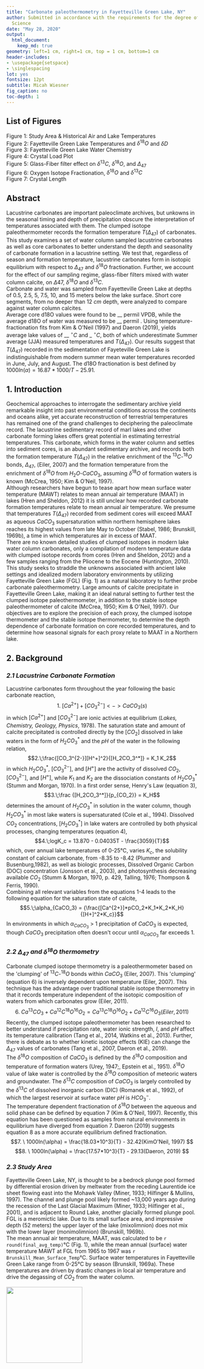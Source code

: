 ```yaml
---
title: "Carbonate paleothermometry in Fayetteville Green Lake, NY"
author: Submitted in accordance with the requirements for the degree of Master of
  Science
date: "May 28, 2020"
output:
  html_document:
    keep_md: true
geometry: left=1 cm, right=1 cm, top = 1 cm, bottom=1 cm
header-includes:
- \usepackage{setspace}
- \singlespacing
lot: yes
fontsize: 12pt
subtitle: Micah Wiesner
fig_caption: no
toc-depth: 1
---
```


## List of Figures
Figure 1: Study Area & Historical Air and Lake Temperatures  
Figure 2: Fayetteville Green Lake Temperatures and $\delta^{18}O$ and $\delta{D}$  
Figure 3: Fayetteville Green Lake Water Chemistry  
Figure 4: Crystal Load Plot  
Figure 5: Glass-Fiber filter effect on $\delta^{13}C$, $\delta^{18}O$, and $\Delta_{47}$  
Figure 6: Oxygen Isotope Fractionation, $\delta^{18}O$ and $\delta^{13}C$   
Figure 7: Crystal Length  

## Abstract
Lacustrine carbonates are important paleoclimate archives, but unkowns in the seasonal timing and depth of precipitation obscure the interpretation of temperatures associated with them. The clumped isotope paleothermometer records the formation temperature $T(\Delta_{47})$ of carbonates. This study examines a set of water column sampled lacustrine carbonates as well as core carbonates  to better understand the depth and seasonality of carbonate formation in a lacustrine setting. We test that, regardless of season and formation temperature, lacustrine carbonates form in isotopic equilibrium with respect to $\Delta_{47}$ and $\delta^{18}O$ fractionation. Further, we account for the effect of our sampling regime, glass-fiber filters mixed with water column calcite, on $\Delta{47}$, $\delta^{18}O$ and $\delta^{13}C$.  
Carbonate and water was sampled from Fayetteville Green Lake at depths of 0.5, 2.5, 5, 7.5, 10, and 15 meters below the lake surface. Short core segments, from no deeper than 12 *cm* depth, were analyzed to compare against water column calcites.  
Average core d18O values were found to be __ permil VPDB, while the average d18O of water was measured to be __ permil . Using temperature-fractionation fits from Kim & O'Neil (1997) and Daeron (2019), yields average lake values of __ $^\circ{C}$ and _ $^\circ{C}$, both of which underestimate Summer average (JJA) measured temperatures and $T(\Delta_{47})$. 
Our results suggest that $T(\Delta_{47})$ recorded in the sedimentation of Fayeteville Green Lake is indistinguishable from modern summer mean water temperatures recorded in June, July, and August. The d18O fractionation is best defined by $1000ln(\alpha) = 16.87*1000/T - 25.91$.

## 1. Introduction
Geochemical approaches to interrogate the sedimentary archive yield remarkable insight into past environmental conditions across the continents and oceans alike, yet accurate reconstruction of terrestrial temperatures has remained one of the grand challenges to deciphering the paleoclimate record. The lacustrine sedimentary record of marl lakes and other carbonate forming lakes offers great potential in estimating terrestrial temperatures. This carbonate, which forms in the water column and settles into sediment cores, is an abundant sedimentary archive, and records both the formation temperature $T(\Delta_{47})$ in the relative enrichment of the $^{13}C$-$^{18}O$ bonds, $\Delta_{47}$, (Eiler, 2007) and the formation temperature from the enrichment of $\delta^{18}O$ from $H_2O$-$CaCO_3$, assuming $\delta^{18}O$ of formation waters is known (McCrea, 1950; Kim & O’Neil, 1997).    
Although researchers have begun to tease apart how mean surface water temperature (MAWT) relates to  mean annual air temperature (MAAT) in lakes (Hren and Sheldon, 2012) it is still unclear how recorded carbonate formation temperatures relate to mean annual air temperature. We presume that temperatures $T(\Delta_{47})$ recorded from sediment cores will exceed MAAT as aqueous $CaCO_3$ supersaturation within northern hemisphere lakes reaches its highest values from late May to October (Stabel, 1986; Brunskill, 1969b), a time in which temperatures air in excess of MAAT.  
There are no known detailed studies of clumped isotopes in modern lake water column carbonates, only a compilation of modern temperature data with clumped isotope records from cores (Hren and Sheldon, 2012) and a few samples ranging from the Pliocene to the Eocene (Huntington, 2010). This study seeks to straddle the unknowns associated with ancient lake settings and idealized modern laboratory environments by utilizing Fayetteville Green Lake (FGL) (Fig. 1) as a natural laboratory to further probe carbonate paleothermometry. Large amounts of calcite precipitate in Fayetteville Green Lake, making it an ideal natural setting to further test the clumped isotope paleothermometer, in addition to the stable isotope paleothermometer of calcite (McCrea, 1950; Kim & O'Neil, 1997). Our objectives are to explore the precision of each proxy, the clumped isotope thermometer and the stable isotope thermometer, to determine the depth dependence of carbonate formation on core recorded temperatures, and to determine how seasonal signals for each proxy relate to MAAT in a Northern lake. 

## 2. Background
### *2.1 Lacustrine Carbonate Formation*
Lacustrine carbonates form throughout the year following the basic carbonate reaction,
$$1.\;[Ca^{2+}] + [{CO_3^{2-}}] <-> {CaCO_3(s)} $$
in which $[Ca^{2+}]$ and $[CO_3^{2-}]$ are ionic activies at equilibrium (*Lakes, Chemistry, Geology, Physics*, 1978). The saturation state and amount of calcite precipitated is controlled directly by the $[CO_2]$ dissolved in lake waters in the form of $H_2CO_3^*$ and the *pH* of the water in the following relation,
$$2.\;\frac{[CO_3^{2-}][H^+]^2}{[H_2CO_3^*]} = K_1 K_2$$
in which $H_2CO_3^*$, $[CO_3^{2-}]$, and $[H^+]$ are the activity of dissolved $CO_2$, $[CO_3^{2-}]$, and $[H^+]$, while $K_1$ and $K_2$ are the dissociation constants of $H_2CO_3^*$ (Stumm and Morgan, 1970). In a first order sense, Henry's Law (equation 3),
$$3.\;\frac {[H_2CO_3^*]}{p_{CO_2}} = K_H$$
determines the amount of $H_2CO_3^*$ in solution in the water column, though $H_2CO_3^*$ in most lake waters is supersaturated (Cole et al., 1994). 
Dissolved $CO_2$ concentrations, $[H_2CO_3^*]$ in lake waters are controlled by both physical processes, changing temperatures (equation 4), 
$$4.\;logK_c = 13.870 - 0.04035T - \frac{3059}{T}$$
which, over annual lake temperatures of 0-25&deg;C, varies $K_c$, the solubility constant of calcium carbonate, from -8.35 to -8.42 (Plummer and Busenburg,1982), as well as biologic processes, Dissolved Organic Carbon (DOC) concentration (Jonsson et al., 2003), and photosynthesis decreasing available $CO_2$ (Stumm & Morgan, 1970, p. 429, Talling, 1976; Thompson & Ferris, 1990).  
Combining all relevant variables from the equations 1-4 leads to the following equation for the saturation state of calcite, 
$$5.\;\alpha_{CaCO_3} = {\frac{[Ca^{2+}]*pCO_2*K_1*K_2*K_H}{[H+]^2*K_c}}$$
In environments in which $\alpha_{CaCO_3}$ > 1 precipitation of $CaCO_3$ is expected, though $CaCO_3$ precipitation often doesn't occur until $\alpha_{CaCO_3}$ far exceeds 1.  

### *2.2 $\Delta_{47}$ and $\delta^{18}O$ thermometry*
Carbonate clumped isotope thermometry is a paleothermometer based on the 'clumping' of $^{13}C$-$^{18}O$ bonds within  $CaCO_3$ (Eiler, 2007). This 'clumping' (equation 6) is inversely dependent upon temperature (Eiler, 2007). This technique has the advantage over traditional stable isotope thermometry in that it records temperature independent of the isotopic composition of waters from which carbonates grow (Eiler, 2011).
$$6.\;Ca^{13}CO_3 + Ca^{12}C^{18}O^{16}O_2 = Ca^{13}C^{18}O^{16}O_2 + Ca^{12}C^{16}O_3(Eiler,2011)$$
Recently, the clumped isotope paleothermometer has been researched to better understand if precipitation rate, water ionic strength, *I*, and *pH* affect its temperature calibration (Tang et al., 2014, Watkins et al., 2013). Further, there is debate as to whether kinetic isotope effects (KIE) can change the $\Delta_{47}$ values of carbonates (Tang et al., 2007, Daeron et al., 2019).  
The $\delta^{18}O$ composition of $CaCO_3$ is defined by the $\delta^{18}O$ composition and temperature of formation waters (Urey, 1947;, Epstein et al., 1951). $\delta^{18}O$ value of lake water is controlled by the $\delta^{18}O$ composition of meteoric waters and groundwater. The $\delta^{13}C$ composition of $CaCO_3$ is largely controlled by the $\delta^{13}C$ of dissolved inorganic carbon (DIC) (Romanek et al., 1992), of which the largest reservoir at surface water *pH* is $HCO_3^-$.  
The temperature dependent fractionation of $\delta^{18}O$ between the aqueous and solid phase can be defined by equation 7 (Kim & O'Neil, 1997). Recently, this equation has been questioned as samples from natural environments in equilibrium have diverged from equation 7. Daeron (2019) suggests equation 8 as a more accurate equilibrium defined fractionation.  
$$7. \ 1000ln(\alpha) = \frac{18.03*10^3}{T} - 32.42(KimO'Neil, 1997) $$ 
$$8. \ 1000ln(\alpha) = \frac{17.57*10^3}{T} - 29.13(Daeron, 2019) $$ 

### *2.3 Study Area*
Fayetteville Green Lake, NY, is thought to be a bedrock plunge pool formed by differential erosion driven by meltwater from the receding Laurentide ice sheet flowing east into the Mohawk Valley (Miner, 1933; Hilfinger & Mullins, 1997). The channel and plunge pool likely formed ~13,000 years ago during the recession of the Last Glacial Maximum (Miner, 1933; Hilfinger et al., 2001), and is adjacent to Round Lake, another glacially formed plunge pool. FGL is a meromictic lake. Due to its small surface area, and impressive depth (52 meters) the upper layer of the lake (mixolimnion) does not mix with the lower layer (monimolimnion) (Brunskill, 1969b).  
The mean annual air temperature, MAAT, was calculated to be `r round(final_avg_temp)`°C (Fig. 1), while the mean annual (surface) water temperature MAWT at FGL from 1965 to 1967 was `r Brunskill_Mean_Surface_Temp`°C. Surface water temperatures in Fayetteville Green Lake range from 0-25&deg;C by season (Brunskill, 1969a). These temperatures are driven by drastic changes in local air temperature and drive the degassing of $CO_2$ from the water column. 

<img src='Wiesner_Study_Area_Figure_Newest.pdf' width = 200>
